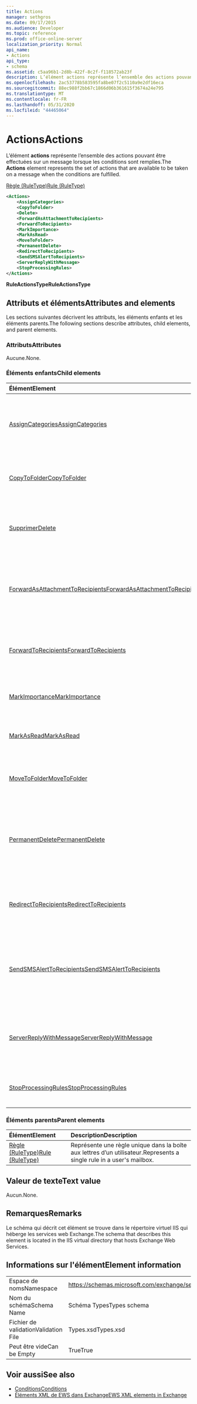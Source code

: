 ```yaml
---
title: Actions
manager: sethgros
ms.date: 09/17/2015
ms.audience: Developer
ms.topic: reference
ms.prod: office-online-server
localization_priority: Normal
api_name:
- Actions
api_type:
- schema
ms.assetid: c5aa96b1-2d8b-422f-8c2f-f118572ab23f
description: L’élément actions représente l’ensemble des actions pouvant être effectuées sur un message lorsque les conditions sont remplies.
ms.openlocfilehash: 2ac53778b583595fa8be07f2c5110a9e2df16eca
ms.sourcegitcommit: 88ec988f2bb67c1866d06b361615f3674a24e795
ms.translationtype: MT
ms.contentlocale: fr-FR
ms.lasthandoff: 05/31/2020
ms.locfileid: "44465064"
---
```

# <a name="actions"></a><span data-ttu-id="c9fe5-103">Actions</span><span class="sxs-lookup"><span data-stu-id="c9fe5-103">Actions</span></span>

<span data-ttu-id="c9fe5-104">L’élément **actions** représente l’ensemble des actions pouvant être effectuées sur un message lorsque les conditions sont remplies.</span><span class="sxs-lookup"><span data-stu-id="c9fe5-104">The **Actions** element represents the set of actions that are available to be taken on a message when the conditions are fulfilled.</span></span> 
  
[<span data-ttu-id="c9fe5-105">Règle (RuleType)</span><span class="sxs-lookup"><span data-stu-id="c9fe5-105">Rule (RuleType)</span></span>](rule-ruletype.md)
  
```XML
<Actions>
    <AssignCategories>
    <CopyToFolder>
    <Delete>
    <ForwardAsAttachmentToRecipients>
    <ForwardToRecipients>
    <MarkImportance>
    <MarkAsRead>
    <MoveToFolder>
    <PermanentDelete>
    <RedirectToRecipients>
    <SendSMSAlertToRecipients>
    <ServerReplyWithMessage>
    <StopProcessingRules>
</Actions>
```

 <span data-ttu-id="c9fe5-106">**RuleActionsType**</span><span class="sxs-lookup"><span data-stu-id="c9fe5-106">**RuleActionsType**</span></span>
## <a name="attributes-and-elements"></a><span data-ttu-id="c9fe5-107">Attributs et éléments</span><span class="sxs-lookup"><span data-stu-id="c9fe5-107">Attributes and elements</span></span>

<span data-ttu-id="c9fe5-108">Les sections suivantes décrivent les attributs, les éléments enfants et les éléments parents.</span><span class="sxs-lookup"><span data-stu-id="c9fe5-108">The following sections describe attributes, child elements, and parent elements.</span></span>
  
### <a name="attributes"></a><span data-ttu-id="c9fe5-109">Attributs</span><span class="sxs-lookup"><span data-stu-id="c9fe5-109">Attributes</span></span>

<span data-ttu-id="c9fe5-110">Aucune.</span><span class="sxs-lookup"><span data-stu-id="c9fe5-110">None.</span></span>
  
### <a name="child-elements"></a><span data-ttu-id="c9fe5-111">Éléments enfants</span><span class="sxs-lookup"><span data-stu-id="c9fe5-111">Child elements</span></span>

|<span data-ttu-id="c9fe5-112">**Élément**</span><span class="sxs-lookup"><span data-stu-id="c9fe5-112">**Element**</span></span>|<span data-ttu-id="c9fe5-113">**Description**</span><span class="sxs-lookup"><span data-stu-id="c9fe5-113">**Description**</span></span>|
|:-----|:-----|
|[<span data-ttu-id="c9fe5-114">AssignCategories</span><span class="sxs-lookup"><span data-stu-id="c9fe5-114">AssignCategories</span></span>](assigncategories.md) <br/> |<span data-ttu-id="c9fe5-115">Représente les catégories qui sont marquées dans les messages électroniques.</span><span class="sxs-lookup"><span data-stu-id="c9fe5-115">Represents the categories that are stamped on e-mail messages.</span></span>  <br/> |
|[<span data-ttu-id="c9fe5-116">CopyToFolder</span><span class="sxs-lookup"><span data-stu-id="c9fe5-116">CopyToFolder</span></span>](copytofolder.md) <br/> |<span data-ttu-id="c9fe5-117">Identifie l’ID du dossier dans lequel les éléments de courrier seront copiés.</span><span class="sxs-lookup"><span data-stu-id="c9fe5-117">Identifies the ID of the folder that e-mail items will be copied to.</span></span>  <br/> |
|[<span data-ttu-id="c9fe5-118">Supprimer</span><span class="sxs-lookup"><span data-stu-id="c9fe5-118">Delete</span></span>](delete.md) <br/> |<span data-ttu-id="c9fe5-119">Indique si les messages doivent être déplacés vers le dossier éléments supprimés.</span><span class="sxs-lookup"><span data-stu-id="c9fe5-119">Indicates whether messages are to be moved to the Deleted Items folder.</span></span>  <br/> |
|[<span data-ttu-id="c9fe5-120">ForwardAsAttachmentToRecipients</span><span class="sxs-lookup"><span data-stu-id="c9fe5-120">ForwardAsAttachmentToRecipients</span></span>](forwardasattachmenttorecipients.md) <br/> |<span data-ttu-id="c9fe5-121">Indique les adresses de messagerie à laquelle les messages doivent être transférés en tant que pièces jointes.</span><span class="sxs-lookup"><span data-stu-id="c9fe5-121">Indicates the e-mail addresses to which messages are to be forwarded as attachments.</span></span>  <br/> |
|[<span data-ttu-id="c9fe5-122">ForwardToRecipients</span><span class="sxs-lookup"><span data-stu-id="c9fe5-122">ForwardToRecipients</span></span>](forwardtorecipients.md) <br/> |<span data-ttu-id="c9fe5-123">Indique les adresses de messagerie à laquelle les messages doivent être transférés.</span><span class="sxs-lookup"><span data-stu-id="c9fe5-123">Indicates the e-mail addresses to which messages are to be forwarded.</span></span>  <br/> |
|[<span data-ttu-id="c9fe5-124">MarkImportance</span><span class="sxs-lookup"><span data-stu-id="c9fe5-124">MarkImportance</span></span>](markimportance.md) <br/> |<span data-ttu-id="c9fe5-125">Spécifie l’importance à marquer sur les messages.</span><span class="sxs-lookup"><span data-stu-id="c9fe5-125">Specifies the importance that is to be stamped on messages.</span></span>  <br/> |
|[<span data-ttu-id="c9fe5-126">MarkAsRead</span><span class="sxs-lookup"><span data-stu-id="c9fe5-126">MarkAsRead</span></span>](markasread.md) <br/> |<span data-ttu-id="c9fe5-127">Indique si les messages doivent être marqués comme lus.</span><span class="sxs-lookup"><span data-stu-id="c9fe5-127">Indicates whether messages are to be marked as read.</span></span>  <br/> |
|[<span data-ttu-id="c9fe5-128">MoveToFolder</span><span class="sxs-lookup"><span data-stu-id="c9fe5-128">MoveToFolder</span></span>](movetofolder.md) <br/> |<span data-ttu-id="c9fe5-129">Identifie l’ID du dossier vers lequel les messages électroniques seront déplacés.</span><span class="sxs-lookup"><span data-stu-id="c9fe5-129">Identifies the ID of the folder that e-mail items will be moved to.</span></span>  <br/> |
|[<span data-ttu-id="c9fe5-130">PermanentDelete</span><span class="sxs-lookup"><span data-stu-id="c9fe5-130">PermanentDelete</span></span>](permanentdelete.md) <br/> |<span data-ttu-id="c9fe5-131">Indique si les messages doivent être supprimés définitivement et ne pas être enregistrés dans le dossier éléments supprimés.</span><span class="sxs-lookup"><span data-stu-id="c9fe5-131">Indicates whether messages are to be permanently deleted and not saved to the Deleted Items folder.</span></span>  <br/> |
|[<span data-ttu-id="c9fe5-132">RedirectToRecipients</span><span class="sxs-lookup"><span data-stu-id="c9fe5-132">RedirectToRecipients</span></span>](redirecttorecipients.md) <br/> |<span data-ttu-id="c9fe5-133">Indique les adresses de messagerie à laquelle les messages doivent être redirigés.</span><span class="sxs-lookup"><span data-stu-id="c9fe5-133">Indicates the e-mail addresses to which messages are to be redirected.</span></span>  <br/> |
|[<span data-ttu-id="c9fe5-134">SendSMSAlertToRecipients</span><span class="sxs-lookup"><span data-stu-id="c9fe5-134">SendSMSAlertToRecipients</span></span>](sendsmsalerttorecipients.md) <br/> |<span data-ttu-id="c9fe5-135">Indique les numéros de téléphone mobile auxquels une alerte SMS (Short Message Service) doit être envoyée.</span><span class="sxs-lookup"><span data-stu-id="c9fe5-135">Indicates the mobile phone numbers to which a Short Message Service (SMS) alert is to be sent.</span></span>  <br/> |
|[<span data-ttu-id="c9fe5-136">ServerReplyWithMessage</span><span class="sxs-lookup"><span data-stu-id="c9fe5-136">ServerReplyWithMessage</span></span>](serverreplywithmessage.md) <br/> |<span data-ttu-id="c9fe5-137">Précise.</span><span class="sxs-lookup"><span data-stu-id="c9fe5-137">Indicates.</span></span> <span data-ttu-id="c9fe5-138">ID du message de modèle à envoyer en tant que réponse aux messages entrants.</span><span class="sxs-lookup"><span data-stu-id="c9fe5-138">the ID of the template message that is to be sent as a reply to incoming messages.</span></span>  <br/> |
|[<span data-ttu-id="c9fe5-139">StopProcessingRules</span><span class="sxs-lookup"><span data-stu-id="c9fe5-139">StopProcessingRules</span></span>](stopprocessingrules.md) <br/> |<span data-ttu-id="c9fe5-140">Indique si les règles suivantes doivent être évaluées.</span><span class="sxs-lookup"><span data-stu-id="c9fe5-140">Indicates whether subsequent rules are to be evaluated.</span></span>  <br/> |
   
### <a name="parent-elements"></a><span data-ttu-id="c9fe5-141">Éléments parents</span><span class="sxs-lookup"><span data-stu-id="c9fe5-141">Parent elements</span></span>

|<span data-ttu-id="c9fe5-142">**Élément**</span><span class="sxs-lookup"><span data-stu-id="c9fe5-142">**Element**</span></span>|<span data-ttu-id="c9fe5-143">**Description**</span><span class="sxs-lookup"><span data-stu-id="c9fe5-143">**Description**</span></span>|
|:-----|:-----|
|[<span data-ttu-id="c9fe5-144">Règle (RuleType)</span><span class="sxs-lookup"><span data-stu-id="c9fe5-144">Rule (RuleType)</span></span>](rule-ruletype.md) <br/> |<span data-ttu-id="c9fe5-145">Représente une règle unique dans la boîte aux lettres d’un utilisateur.</span><span class="sxs-lookup"><span data-stu-id="c9fe5-145">Represents a single rule in a user's mailbox.</span></span>  <br/> |
   
## <a name="text-value"></a><span data-ttu-id="c9fe5-146">Valeur de texte</span><span class="sxs-lookup"><span data-stu-id="c9fe5-146">Text value</span></span>

<span data-ttu-id="c9fe5-147">Aucun.</span><span class="sxs-lookup"><span data-stu-id="c9fe5-147">None.</span></span>
  
## <a name="remarks"></a><span data-ttu-id="c9fe5-148">Remarques</span><span class="sxs-lookup"><span data-stu-id="c9fe5-148">Remarks</span></span>

<span data-ttu-id="c9fe5-149">Le schéma qui décrit cet élément se trouve dans le répertoire virtuel IIS qui héberge les services web Exchange.</span><span class="sxs-lookup"><span data-stu-id="c9fe5-149">The schema that describes this element is located in the IIS virtual directory that hosts Exchange Web Services.</span></span>
  
## <a name="element-information"></a><span data-ttu-id="c9fe5-150">Informations sur l'élément</span><span class="sxs-lookup"><span data-stu-id="c9fe5-150">Element information</span></span>

|||
|:-----|:-----|
|<span data-ttu-id="c9fe5-151">Espace de noms</span><span class="sxs-lookup"><span data-stu-id="c9fe5-151">Namespace</span></span>  <br/> |https://schemas.microsoft.com/exchange/services/2006/types  <br/> |
|<span data-ttu-id="c9fe5-152">Nom du schéma</span><span class="sxs-lookup"><span data-stu-id="c9fe5-152">Schema Name</span></span>  <br/> |<span data-ttu-id="c9fe5-153">Schéma Types</span><span class="sxs-lookup"><span data-stu-id="c9fe5-153">Types schema</span></span>  <br/> |
|<span data-ttu-id="c9fe5-154">Fichier de validation</span><span class="sxs-lookup"><span data-stu-id="c9fe5-154">Validation File</span></span>  <br/> |<span data-ttu-id="c9fe5-155">Types.xsd</span><span class="sxs-lookup"><span data-stu-id="c9fe5-155">Types.xsd</span></span>  <br/> |
|<span data-ttu-id="c9fe5-156">Peut être vide</span><span class="sxs-lookup"><span data-stu-id="c9fe5-156">Can be Empty</span></span>  <br/> |<span data-ttu-id="c9fe5-157">True</span><span class="sxs-lookup"><span data-stu-id="c9fe5-157">True</span></span>  <br/> |
   
## <a name="see-also"></a><span data-ttu-id="c9fe5-158">Voir aussi</span><span class="sxs-lookup"><span data-stu-id="c9fe5-158">See also</span></span>

- [<span data-ttu-id="c9fe5-159">Conditions</span><span class="sxs-lookup"><span data-stu-id="c9fe5-159">Conditions</span></span>](conditions.md)
- [<span data-ttu-id="c9fe5-160">Éléments XML de EWS dans Exchange</span><span class="sxs-lookup"><span data-stu-id="c9fe5-160">EWS XML elements in Exchange</span></span>](ews-xml-elements-in-exchange.md)


